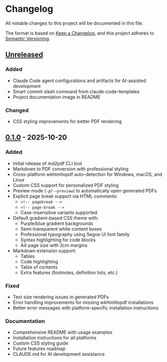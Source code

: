 # Changelog

All notable changes to this project will be documented in this file.

The format is based on [Keep a Changelog](https://keepachangelog.com/en/1.0.0/),
and this project adheres to [Semantic Versioning](https://semver.org/spec/v2.0.0.html).

## [Unreleased]

### Added

- Claude Code agent configurations and artifacts for AI-assisted development
- Smart commit slash command from claude-code-templates
- Project documentation image in README

### Changed

- CSS styling improvements for better PDF rendering

## [0.1.0] - 2025-10-20

### Added

- Initial release of md2pdf CLI tool
- Markdown to PDF conversion with professional styling
- Cross-platform wkhtmltopdf auto-detection for Windows, macOS, and Linux
- Custom CSS support for personalized PDF styling
- Preview mode (`-p`/`--preview`) to automatically open generated PDFs
- Explicit page break support via HTML comments:
  - `<!-- pagebreak -->`
  - `<!-- page-break -->`
  - Case-insensitive variants supported
- Default gradient-based CSS theme with:
  - Purple/blue gradient backgrounds
  - Semi-transparent white content boxes
  - Professional typography using Segoe UI font family
  - Syntax highlighting for code blocks
  - A4 page size with 2cm margins
- Markdown extension support:
  - Tables
  - Code highlighting
  - Table of contents
  - Extra features (footnotes, definition lists, etc.)

### Fixed

- Text size rendering issues in generated PDFs
- Error handling improvements for missing wkhtmltopdf installations
- Better error messages with platform-specific installation instructions

### Documentation

- Comprehensive README with usage examples
- Installation instructions for all platforms
- Custom CSS styling guide
- Future features roadmap
- CLAUDE.md for AI development assistance

[unreleased]: https://github.com/yourusername/md2pdf/compare/v0.1.0...HEAD
[0.1.0]: https://github.com/yourusername/md2pdf/releases/tag/v0.1.0

